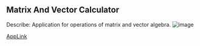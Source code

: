 ## Matrix And Vector Calculator 

Describe: Application for operations of matrix and vector algebra.
![image](https://github.com/Tim-HanSheng-Huang/C_Sharp/blob/main/RootFinderAndFourDigitGame/RootFinder.PNG)   

[AppLink](https://github.com/Tim-HanSheng-Huang/C_Sharp/blob/main/RootFinderAndFourDigitGame/RootFinderAndFourDigitGame.exe) 
